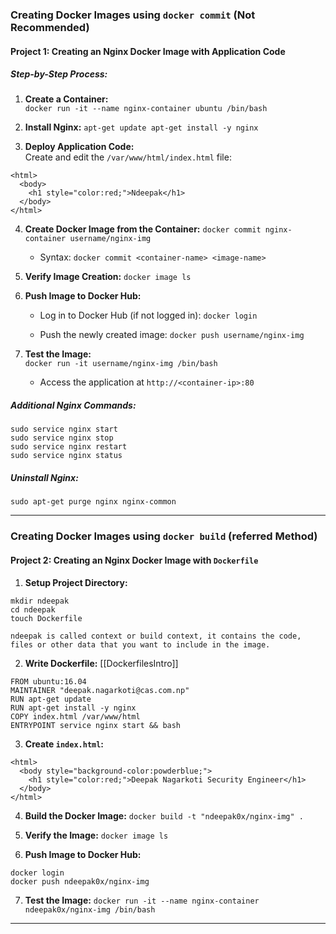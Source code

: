 ### **Creating Docker Images using `docker commit` (Not Recommended)**

#### **Project 1: Creating an Nginx Docker Image with Application Code**
##### **Step-by-Step Process:**
1. **Create a Container:**   
    `docker run -it --name nginx-container ubuntu /bin/bash`
    
2. **Install Nginx:**
    `apt-get update apt-get install -y nginx`
    
3. **Deploy Application Code:**  
    Create and edit the `/var/www/html/index.html` file:
```
<html>
  <body>
    <h1 style="color:red;">Ndeepak</h1>
  </body>
</html>
```
    
4. **Create Docker Image from the Container:**
    `docker commit nginx-container username/nginx-img`
    - Syntax: `docker commit <container-name> <image-name>`
5. **Verify Image Creation:**
    `docker image ls`
    
6. **Push Image to Docker Hub:**
    - Log in to Docker Hub (if not logged in):
        `docker login`
        
    - Push the newly created image:
        `docker push username/nginx-img`
        
7. **Test the Image:**   
    `docker run -it username/nginx-img /bin/bash`
    - Access the application at `http://<container-ip>:80`

##### **Additional Nginx Commands:**
```
sudo service nginx start
sudo service nginx stop
sudo service nginx restart
sudo service nginx status
```

##### **Uninstall Nginx:**
`sudo apt-get purge nginx nginx-common`

---
### **Creating Docker Images using `docker build` (referred Method)**
#### **Project 2: Creating an Nginx Docker Image with `Dockerfile`**
1. **Setup Project Directory:**
```
mkdir ndeepak
cd ndeepak
touch Dockerfile
```
    ndeepak is called context or build context, it contains the code, files or other data that you want to include in the image.
2. **Write Dockerfile:** [[DockerfilesIntro]]
```
FROM ubuntu:16.04
MAINTAINER "deepak.nagarkoti@cas.com.np"
RUN apt-get update
RUN apt-get install -y nginx
COPY index.html /var/www/html
ENTRYPOINT service nginx start && bash
```
    
3. **Create `index.html`:**
```
<html>
  <body style="background-color:powderblue;">
    <h1 style="color:red;">Deepak Nagarkoti Security Engineer</h1>
  </body> 
</html>
```
    
4. **Build the Docker Image:**
    `docker build -t "ndeepak0x/nginx-img" .`
    
5. **Verify the Image:**
    `docker image ls`
    
6. **Push Image to Docker Hub:**
```
docker login
docker push ndeepak0x/nginx-img
```

7. **Test the Image:**
    `docker run -it --name nginx-container ndeepak0x/nginx-img /bin/bash`
---
